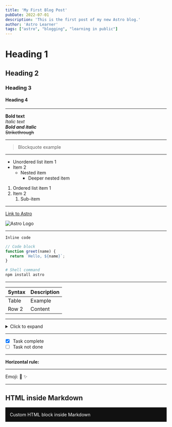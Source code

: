```yaml
---
title: 'My First Blog Post'
pubDate: 2022-07-01
description: 'This is the first post of my new Astro blog.'
author: 'Astro Learner'
tags: ["astro", "blogging", "learning in public"]
---
```




# Heading 1
## Heading 2
### Heading 3
#### Heading 4

---

**Bold text**  
*Italic text*  
***Bold and italic***  
~~Strikethrough~~

---

> Blockquote example

---

- Unordered list item 1
- Item 2
  - Nested item
    - Deeper nested item

1. Ordered list item 1
2. Item 2
    1. Sub-item

---

[Link to Astro](https://astro.build)

![Astro Logo](https://docs.astro.build/assets/brand/logo.svg)

---

`Inline code`

```js
// Code block
function greet(name) {
  return `Hello, ${name}`;
}
```

```bash
# Shell command
npm install astro
```

---

| Syntax | Description |
|--------|-------------|
| Table  | Example     |
| Row 2  | Content     |

---

<details>
  <summary>Click to expand</summary>

Hidden content here

</details>

---

- [x] Task complete
- [ ] Task not done

---

**Horizontal rule:**

---

Emoji: 🚀 :sparkles:

<!-- HTML comment, will not render -->

<!-- Astro frontmatter is above -->

---

## HTML inside Markdown

<div style="padding: 1em; background: #111; color: white;">
  Custom HTML block inside Markdown
</div>